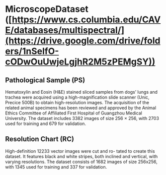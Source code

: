 # MicroscopeDataset ([https://www.cs.columbia.edu/CAVE/databases/multispectral/](https://drive.google.com/drive/folders/1nSelfO-cODwOuUwjeLgjhR2M5zPEMgSY))
## Pathological Sample (PS)
Hematoxylin and Eosin (H&E) stained sliced samples
from dogs’ lungs and trachea were acquired using a high-magnification slide scanner
(Unic, Precice 500B) to obtain high-resolution images. The acquisition of the
related animal specimens has been reviewed and approved by the Animal Ethics
Committee of Affiliated First Hospital of Guangzhou Medical University. The
dataset includes 3382 images of size 256 × 256, with 2703 used for training and 679
for validation.
## Resolution Chart (RC)
High-definition 12233 vector images were cut and ro-
tated to create this dataset. It features black and white stripes, both inclined
and vertical, with varying resolutions. The dataset consists of 1682 images of size
256x256, with 1345 used for training and 337 for validation.


